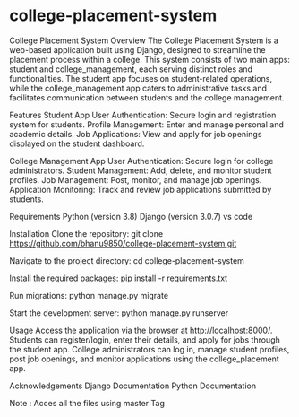# college-placement-system

College Placement System
Overview
The College Placement System is a web-based application built using Django, designed to streamline the placement process within a college. This system consists of two main apps: student and college_management, each serving distinct roles and functionalities. The student app focuses on student-related operations, while the college_management app caters to administrative tasks and facilitates communication between students and the college management.

Features
Student App
User Authentication: Secure login and registration system for students.
Profile Management: Enter and manage personal and academic details.
Job Applications: View and apply for job openings displayed on the student dashboard.

College Management App
User Authentication: Secure login for college administrators.
Student Management: Add, delete, and monitor student profiles.
Job Management: Post, monitor, and manage job openings.
Application Monitoring: Track and review job applications submitted by students.

Requirements
Python (version 3.8)
Django (version 3.0.7)
vs code

Installation
Clone the repository:
git clone https://github.com/bhanu9850/college-placement-system.git

Navigate to the project directory:
cd college-placement-system

Install the required packages:
pip install -r requirements.txt

Run migrations:
python manage.py migrate

Start the development server:
python manage.py runserver

Usage
Access the application via the browser at http://localhost:8000/.
Students can register/login, enter their details, and apply for jobs through the student app.
College administrators can log in, manage student profiles, post job openings, and monitor applications using the college_placement app.

Acknowledgements
Django Documentation
Python Documentation

Note : Acces all the files using master Tag
